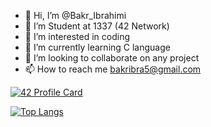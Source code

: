 - 👋 Hi, I’m @Bakr_Ibrahimi
- 💞️ I’m Student at 1337 (42 Network)
- 👀 I’m interested in coding
- 🌱 I’m currently learning C language
- 🤝 I’m looking to collaborate on any project
- 📫 How to reach me bakribra5@gmail.com

[![42 Profile Card](https://1337-readme.vercel.app/api/profile?cursus=42cursus&dark=true&login=bibrahim)](https://github.com/mohouyizme/1337-readme)


[![Top Langs](https://github-readme-stats.vercel.app/api/top-langs/?username=BakrIbrahimi&show_icons=true&theme=cobalt)](https://github.com/anuraghazra/github-readme-stats)

<!---
BakrIbrahimi/BakrIbrahimi is a ✨ special ✨ repository because its `README.md` (this file) appears on your GitHub profile.
You can click the Preview link to take a look at your changes.
--->

